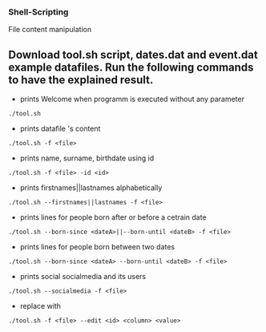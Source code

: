 ### Shell-Scripting ###
File content manipulation

## Download tool.sh script, dates.dat and event.dat example datafiles. Run the following commands to have the explained result. ##

* prints Welcome when programm is executed without any parameter
```
./tool.sh
```

* prints datafile 's content
```
./tool.sh -f <file>
```

* prints name, surname, birthdate using id
```
./tool.sh -f <file> -id <id>
```
* prints firstnames||lastnames alphabetically
```
./tool.sh --firstnames||lastnames -f <file> 
```

* prints lines for people born after or before a cetrain date
```  
./tool.sh --born-since <dateA>||--born-until <dateB> -f <file>
```

* prints lines for people born between two dates
```
./tool.sh --born-since <dateA> --born-until <dateB> -f <file>
```

* prints social socialmedia and its users
```
./tool.sh --socialmedia -f <file> 
```

* replace <column> with <value>
```
./tool.sh -f <file> --edit <id> <column> <value> 
```
